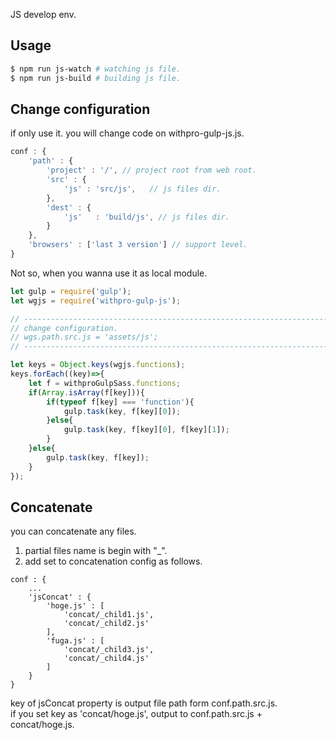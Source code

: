 JS develop env.

## Usage

```bash
$ npm run js-watch # watching js file.
$ npm run js-build # building js file.
```

## Change configuration

if only use it. you will change code on withpro-gulp-js.js.

```js
conf : {
    'path' : {
        'project' : '/', // project root from web root.
        'src' : {
            'js' : 'src/js',   // js files dir.
        },
        'dest' : {
            'js'   : 'build/js', // js files dir.
        }
    },
    'browsers' : ['last 3 version'] // support level.
}
```

Not so, when you wanna use it as local module.

```js
let gulp = require('gulp');
let wgjs = require('withpro-gulp-js');

// -----------------------------------------------------------------------------
// change configuration.
// wgs.path.src.js = 'assets/js';
// -----------------------------------------------------------------------------

let keys = Object.keys(wgjs.functions);
keys.forEach((key)=>{
    let f = withproGulpSass.functions;
    if(Array.isArray(f[key])){
        if(typeof f[key] === 'function'){
            gulp.task(key, f[key][0]);
        }else{
            gulp.task(key, f[key][0], f[key][1]);
        }
    }else{
        gulp.task(key, f[key]);
    }
});
```

## Concatenate

you can concatenate any files.

1. partial files name is begin with "_".
2. add set to concatenation config as follows.

```
conf : {
    ...
    'jsConcat' : {
        'hoge.js' : [
            'concat/_child1.js',
            'concat/_child2.js'
        ],
        'fuga.js' : [
            'concat/_child3.js',
            'concat/_child4.js'
        ]
    }
}
```

key of jsConcat property is output file path form conf.path.src.js.  
if you set key as 'concat/hoge.js', output to conf.path.src.js + concat/hoge.js.
